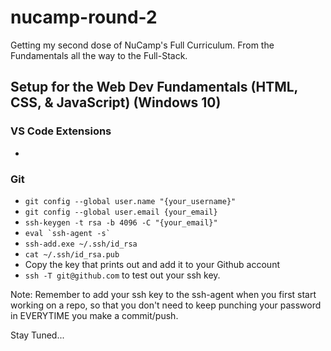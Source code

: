 # nucamp-round-2
Getting my second dose of NuCamp's Full Curriculum. From the Fundamentals all the way to the Full-Stack.

## Setup for the Web Dev Fundamentals (HTML, CSS, & JavaScript) (Windows 10)

### VS Code Extensions
- 

### Git
- `git config --global user.name "{your_username}"
`
- `git config --global user.email {your_email}`
- `ssh-keygen -t rsa -b 4096 -C "{your_email}"`
- ``eval `ssh-agent -s` ``
- `ssh-add.exe ~/.ssh/id_rsa`
- `cat ~/.ssh/id_rsa.pub`
- Copy the key that prints out and add it to your Github account
- `ssh -T git@github.com` to test out your ssh key.

Note: Remember to add your ssh key to the ssh-agent when you first start working on a repo, so that you don't need to keep punching your password in EVERYTIME you make a commit/push.



Stay Tuned...

